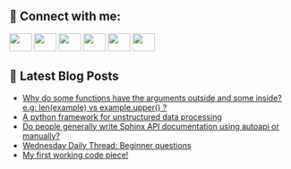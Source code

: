 ## 🔎 Connect with me:
[<img height="32" width="40" src="https://cdn.jsdelivr.net/npm/simple-icons@v5/icons/telegram.svg" />](https://t.me/bullbesh)
[<img height="32" width="40" src="https://cdn.jsdelivr.net/npm/simple-icons@v5/icons/vk.svg" />](https://vk.com/bullbesh)
[<img height="32" width="40" src="https://cdn.jsdelivr.net/npm/simple-icons@v5/icons/twitter.svg" />](https://twitter.com/bullbesh1)
[<img height="32" width="40" src="https://cdn.jsdelivr.net/npm/simple-icons@v5/icons/instagram.svg" />](https://www.instagram.com/bullbesh)
[<img height="32" width="40" src="https://cdn.jsdelivr.net/npm/simple-icons@v5/icons/reddit.svg" />](https://www.reddit.com/user/bullbesh)
[<img height="32" width="40" src="https://cdn.jsdelivr.net/npm/simple-icons@v5/icons/youtube.svg" />](https://www.youtube.com/channel/UCtfjRs6uzgq5mfm8S06WTcg)

## 📕 Latest Blog Posts
<!-- BLOG-POST-LIST:START -->
- [Why do some functions have the arguments outside and some inside? e.g: len&lpar;example&rpar; vs example.upper&lpar;&rpar; ?](https://www.reddit.com/r/Python/comments/u2gg0a/why_do_some_functions_have_the_arguments_outside/)
- [A python framework for unstructured data processing](https://www.reddit.com/r/Python/comments/u2g5ha/a_python_framework_for_unstructured_data/)
- [Do people generally write Sphinx API documentation using autoapi or manually?](https://www.reddit.com/r/Python/comments/u2dfzz/do_people_generally_write_sphinx_api/)
- [Wednesday Daily Thread: Beginner questions](https://www.reddit.com/r/Python/comments/u2cz7f/wednesday_daily_thread_beginner_questions/)
- [My first working code piece!](https://www.reddit.com/r/Python/comments/u2ccc8/my_first_working_code_piece/)
<!-- BLOG-POST-LIST:END -->
